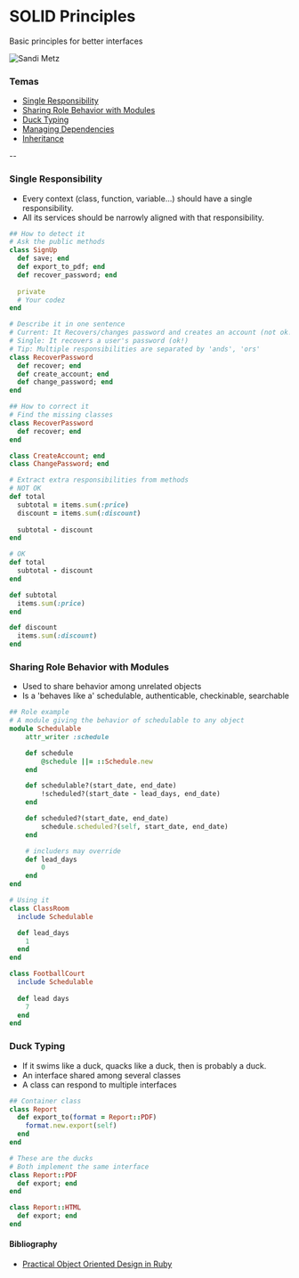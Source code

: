 # SOLID Principles

Basic principles for better interfaces

![Sandi Metz](http://www.abetterdeveloper.com/assets/sandi_metz-42a6d38e5d4b591e219099dfd6e48ff6.png)

### Temas

* [Single Responsibility](#single-responsibility)
* [Sharing Role Behavior with Modules](#sharing-role-behavior-with-modules)
* [Duck Typing](#duck-typing)
* [Managing Dependencies](#managing-dependencies)
* [Inheritance](#inheritance)

--

### Single Responsibility

* Every context (class, function, variable...) should have a single responsibility.
* All its services should be narrowly aligned with that responsibility.

```ruby
## How to detect it
# Ask the public methods
class SignUp
  def save; end
  def export_to_pdf; end
  def recover_password; end
  
  private
  # Your codez
end

# Describe it in one sentence
# Current: It Recovers/changes password and creates an account (not ok!)
# Single: It recovers a user's password (ok!)
# Tip: Multiple responsibilities are separated by 'ands', 'ors'
class RecoverPassword
  def recover; end
  def create_account; end
  def change_password; end
end

## How to correct it
# Find the missing classes
class RecoverPassword
  def recover; end
end

class CreateAccount; end
class ChangePassword; end

# Extract extra responsibilities from methods
# NOT OK
def total
  subtotal = items.sum(:price)
  discount = items.sum(:discount)
  
  subtotal - discount
end

# OK
def total
  subtotal - discount
end

def subtotal
  items.sum(:price)
end

def discount
  items.sum(:discount)
end
```

### Sharing Role Behavior with Modules

* Used to share behavior among unrelated objects
* Is a 'behaves like a' schedulable, authenticable, checkinable, searchable

```ruby
## Role example
# A module giving the behavior of schedulable to any object
module Schedulable
    attr_writer :schedule

    def schedule
        @schedule ||= ::Schedule.new
    end

    def schedulable?(start_date, end_date)
        !scheduled?(start_date - lead_days, end_date)
    end

    def scheduled?(start_date, end_date)
        schedule.scheduled?(self, start_date, end_date)
    end

    # includers may override
    def lead_days
        0
    end
end

# Using it
class ClassRoom
  include Schedulable

  def lead_days
    1   
  end
end

class FootballCourt
  include Schedulable
  
  def lead days
    7
  end
end
```

### Duck Typing

* If it swims like a duck, quacks like a duck, then is probably a duck.
* An interface shared among several classes
* A class can respond to multiple interfaces

```ruby
## Container class
class Report
  def export_to(format = Report::PDF)
    format.new.export(self)
  end
end

# These are the ducks
# Both implement the same interface
class Report::PDF
  def export; end
end

class Report::HTML
  def export; end
end
```

#### Bibliography
- [Practical Object Oriented Design in Ruby](http://www.poodr.com/)
